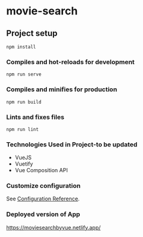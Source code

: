 # movie-search

## Project setup
```
npm install
```

### Compiles and hot-reloads for development
```
npm run serve
```

### Compiles and minifies for production
```
npm run build
```

### Lints and fixes files
```
npm run lint
```

### Technologies Used in Project-to be updated
- VueJS
- Vuetify
- Vue Composition API

### Customize configuration
See [Configuration Reference](https://cli.vuejs.org/config/).

### Deployed version of App
https://moviesearchbyvue.netlify.app/
